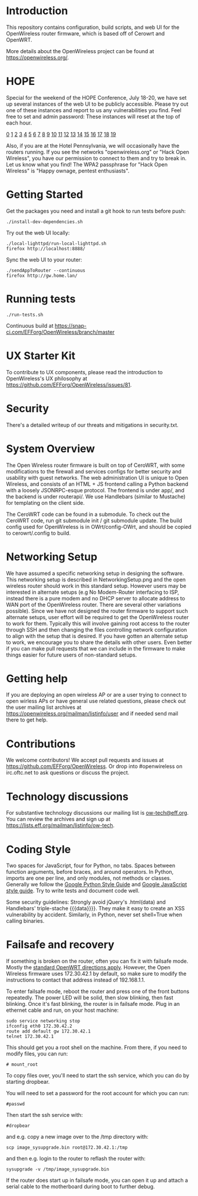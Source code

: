 # Introduction

This repository contains configuration, build scripts, and web UI for the
OpenWireless router firmware, which is based off of Cerowrt and OpenWRT.

More details about the OpenWireless project can be found at
https://openwireless.org/.

# HOPE

Special for the weekend of the HOPE Conference, July 18-20, we have set up
several instances of the web UI to be publicly accessible. Please try out one of
these instances and report to us any vulnerabilities you find. Feel free to set
and admin password: These instances will reset at the top of each hour.

[0](http://ow.crud.net:8000)
[1](http://ow.crud.net:8001)
[2](http://ow.crud.net:8002)
[3](http://ow.crud.net:8003)
[4](http://ow.crud.net:8004)
[5](http://ow.crud.net:8005)
[6](http://ow.crud.net:8006)
[7](http://ow.crud.net:8007)
[8](http://ow.crud.net:8008)
[9](http://ow.crud.net:8009)
[10](http://ow.crud.net:8010)
[11](http://ow.crud.net:8011)
[12](http://ow.crud.net:8012)
[13](http://ow.crud.net:8013)
[14](http://ow.crud.net:8014)
[15](http://ow.crud.net:8015)
[16](http://ow.crud.net:8016)
[17](http://ow.crud.net:8017)
[18](http://ow.crud.net:8018)
[19](http://ow.crud.net:8019)

Also, if you are at the Hotel Pennsylvania, we will occasionally have the
routers running. If you see the networks "openwireless.org" or "Hack Open
Wireless", you have our permission to connect to them and try to break in. Let
us know what you find! The WPA2 passphrase for "Hack Open Wireless" is "Happy
ownage, pentest enthusiasts".

# Getting Started

Get the packages you need and install a git hook to run tests before push:

    ./install-dev-dependencies.sh

Try out the web UI locally:

    ./local-lighttpd/run-local-lighttpd.sh
    firefox http://localhost:8888/

Sync the web UI to your router:

    ./sendAppToRouter --continuous
    firefox http://gw.home.lan/

# Running tests

    ./run-tests.sh

Continuous build at https://snap-ci.com/EFForg/OpenWireless/branch/master

# UX Starter Kit

To contribute to UX components, please read the introduction to OpenWireless's
UX philosophy at https://github.com/EFForg/OpenWireless/issues/81.

# Security

There's a detailed writeup of our threats and mitigations in security.txt.

# System Overview

The Open Wireless router firmware is built on top of CeroWRT, with some
modifications to the firewall and services configs for better security and
usability with guest networks. The web administration UI is unique to Open
Wireless, and consists of an HTML + JS frontend calling a Python backend with
a loosely JSONRPC-esque protocol. The frontend is under app/, and the backend is
under routerapi/. We use Handlebars (similar to Mustache) for templating on the
client side.

The CeroWRT code can be found in a submodule. To check out the CeroWRT code, run
git submodule init / git submodule update. The build config used for
OpenWireless is in OWrt/config-OWrt, and should be copied to cerowrt/.config to
build.

# Networking Setup

We have assumed a specific networking setup in designing the software. This 
networking setup is described in NetworkingSetup.png and the open wireless
router should work in this standard setup. However users may be interested in 
alternate setups (e.g No Modem-Router interfacing to ISP, instead there is a pure 
modem and no DHCP server to allocate address to WAN port of the OpenWireless 
router. There are several other variations possible). Since we have not designed 
the router firmware to support such alternate setups, user effort will be 
required to get the OpenWireless router to work for them. Typically this will 
involve gaining root access to the router through SSH and then changing the files
controlling network configuration to align with the setup that is desired. If
you have gotten an alternate setup to work, we encourage you to share the
details with other users. Even better if you can make pull requests that we 
can include in the firmware to make things easier for future users of 
non-standard setups.

# Getting help

If you are deploying an open wireless AP or are a user trying to connect
to open wirless APs or have general use related questions, please check out 
the user mailing list archives at https://openwireless.org/mailman/listinfo/user
and if needed send mail there to get help.

# Contributions 

We welcome contributors! We accept pull requests and issues at https://github.com/EFForg/OpenWireless. 
Or drop into #openwireless on irc.oftc.net to ask questions or discuss the project.


# Technology discussions

For substantive technology discussions our mailing list is ow-tech@eff.org. 
You can review the archives and sign up at  https://lists.eff.org/mailman/listinfo/ow-tech. 


# Coding Style

Two spaces for JavaScript, four for Python, no tabs. Spaces between function
arguments, before braces, and around operators. In Python, imports are one per
line, and only modules, not methods or classes. Generally we follow the [Google
Python Style Guide](http://google-styleguide.googlecode.com/svn/trunk/pyguide.html)
and [Google JavaScript style
guide](http://google-styleguide.googlecode.com/svn/trunk/javascriptguide.xml).
Try to write tests and document code well.

Some security guidelines: Strongly avoid jQuery's .html(data) and Handlebars'
triple-stache {{{data}}}}. They make it easy to create an XSS vulnerability by
accident. Similarly, in Python, never set shell=True when calling binaries.

# Failsafe and recovery

If something is broken on the router, often you can fix it with failsafe mode.
Mostly the [standard OpenWRT directions
apply](wiki.villagetelco.org/OpenWrt_Failsafe_Mode_and_Flash_Recovery). However,
the Open Wireless firmware uses 172.30.42.1 by default, so make sure to modify
the instructions to contact that address instead of 192.168.1.1.

To enter failsafe mode, reboot the router and press one of the front buttons
repeatedly. The power LED will be solid, then slow blinking, then fast blinking.
Once it's fast blinking, the router is in failsafe mode. Plug in an ethernet
cable and run, on your host machine:

    sudo service networking stop
    ifconfig eth0 172.30.42.2
    route add default gw 172.30.42.1
    telnet 172.30.42.1

This should get you a root shell on the machine. From there, if you need to
modify files, you can run:

    # mount_root

To copy files over, you'll need to start the ssh service, which you can do
by starting dropbear.
    
You will need to set a password for the root account for which you can run:

    #passwd
    
Then start the ssh service with:

    #dropbear
    
and e.g. copy a new image over to the /tmp directory with:

    scp image_sysupgrade.bin root@172.30.42.1:/tmp
    
and then e.g. login to the router to reflash the router with:

    sysupgrade -v /tmp/image_sysupgrade.bin
    
If the router does start up in failsafe mode, you can open it up and attach a
serial cable to the motherboard during boot to further debug.
